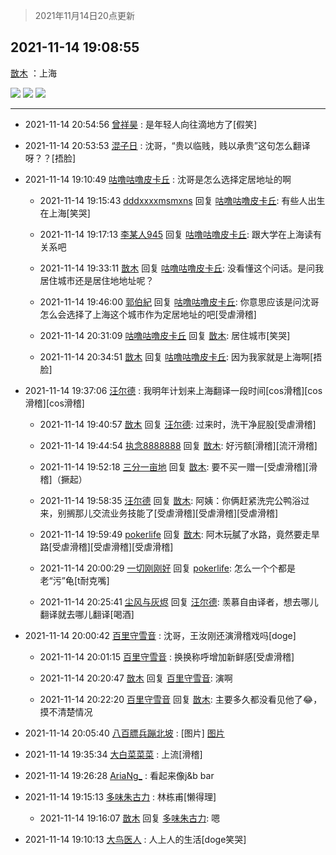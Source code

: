 > 2021年11月14日20点更新
<link rel="stylesheet" href="https://cdn.jsdelivr.net/gh/taotie6/sampleJSON@main/css/photo_show.css">
<meta name="referrer" content="no-referrer" />


 ## 2021-11-14 19:08:55 

 [㪚木](https://www.coolapk.com/feed/31471283?shareKey=MzMyODc4MDE3ZjdmNjE5MGZhOTI~) ：上海 

<div class="album">
<img class="img-item" src="http://image.coolapk.com/feed/2021/1114/19/1081091_5561fd4f_8132_8076@2880x2880.jpeg" />
<img class="img-item" src="http://image.coolapk.com/feed/2021/1114/19/1081091_92339790_8132_8078@2880x2880.jpeg" />
<img class="img-item" src="http://image.coolapk.com/feed/2021/1114/19/1081091_67a52699_8132_808@2880x2880.jpeg" />
</div>

 ------- 

- 2021-11-14 20:54:56 [曾祥昊](uid=6695078) : 是年轻人向往滴地方了[假笑] 

- 2021-11-14 20:53:53 [混子日](uid=1878276) : 沈哥，“贵以临贱，贱以承贵”这句怎么翻译呀？？[捂脸] 

- 2021-11-14 19:10:49 [咕噜咕噜皮卡丘](uid=3531276) : 沈哥是怎么选择定居地址的啊 

    - 2021-11-14 19:15:43 [dddxxxxmsmxns](uid=4124347) 回复 [咕噜咕噜皮卡丘](uid=3531276): 有些人出生在上海[笑哭] 

    - 2021-11-14 19:17:13 [李某人945](uid=3025317) 回复 [咕噜咕噜皮卡丘](uid=3531276): 跟大学在上海读有关系吧 

    - 2021-11-14 19:33:11 [㪚木](uid=1081091) 回复 [咕噜咕噜皮卡丘](uid=3531276): 没看懂这个问话。是问我居住城市还是居住地地址呢？ 

    - 2021-11-14 19:46:00 [郭伯紀](uid=2859803) 回复 [咕噜咕噜皮卡丘](uid=3531276): 你意思应该是问沈哥怎么会选择了上海这个城市作为定居地址的吧[受虐滑稽] 

    - 2021-11-14 20:31:09 [咕噜咕噜皮卡丘](uid=3531276) 回复 [㪚木](uid=1081091): 居住城市[笑哭] 

    - 2021-11-14 20:34:51 [㪚木](uid=1081091) 回复 [咕噜咕噜皮卡丘](uid=3531276): 因为我家就是上海啊[捂脸] 

- 2021-11-14 19:37:06 [汪尔德](uid=1595236) : 我明年计划来上海翻译一段时间[cos滑稽][cos滑稽][cos滑稽] 

    - 2021-11-14 19:40:57 [㪚木](uid=1081091) 回复 [汪尔德](uid=1595236): 过来时，洗干净屁股[受虐滑稽] 

    - 2021-11-14 19:44:54 [执念8888888](uid=3461623) 回复 [㪚木](uid=1081091): 好污额[滑稽][流汗滑稽] 

    - 2021-11-14 19:52:18 [三分一亩地](uid=1721161) 回复 [㪚木](uid=1081091): 要不买一赠一[受虐滑稽][滑稽]（撅起） 

    - 2021-11-14 19:58:35 [汪尔德](uid=1595236) 回复 [㪚木](uid=1081091): 阿姨：你俩赶紧洗完公鸭浴过来，别搁那儿交流业务技能了[受虐滑稽][受虐滑稽][受虐滑稽] 

    - 2021-11-14 19:59:49 [pokerlife](uid=575409) 回复 [㪚木](uid=1081091): 阿木玩膩了水路，竟然要走旱路[受虐滑稽][受虐滑稽][受虐滑稽] 

    - 2021-11-14 20:00:29 [一切刚刚好](uid=701389) 回复 [pokerlife](uid=575409): 怎么一个个都是老“污”龟[t耐克嘴] 

    - 2021-11-14 20:25:41 [尘风与灰烬](uid=15331663) 回复 [汪尔德](uid=1595236): 羡慕自由译者，想去哪儿翻译就去哪儿翻译[喝酒] 

- 2021-11-14 20:00:42 [百里守雪音](uid=1080769) : 沈哥，王汝刚还演滑稽戏吗[doge] 

    - 2021-11-14 20:01:15 [百里守雪音](uid=1080769) : 换换称呼增加新鲜感[受虐滑稽] 

    - 2021-11-14 20:20:47 [㪚木](uid=1081091) 回复 [百里守雪音](uid=1080769): 演啊 

    - 2021-11-14 20:22:20 [百里守雪音](uid=1080769) 回复 [㪚木](uid=1081091): 主要多久都没看见他了😂，摸不清楚情况 

- 2021-11-14 20:05:40 [八百膘兵蹦北坡](uid=1105274) : [图片] [图片](http://image.coolapk.com/feed/2021/1114/20/1105274_b0e45320_1539_7728@1080x2400.jpeg)

- 2021-11-14 19:35:34 [大白菜菜菜](uid=2081020) : 上流[滑稽] 

- 2021-11-14 19:26:28 [AriaNg_](uid=3504887) : 看起来像j&amp;b bar 

- 2021-11-14 19:15:13 [多味朱古力](uid=1614110) : 林栋甫[懒得理] 

    - 2021-11-14 19:16:07 [㪚木](uid=1081091) 回复 [多味朱古力](uid=1614110): 嗯 

- 2021-11-14 19:10:13 [大鸟医人](uid=1511304) : 人上人的生活[doge笑哭] 

